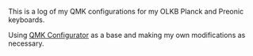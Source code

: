 This is a log of my QMK configurations for my OLKB Planck and Preonic keyboards.

Using [QMK Configurator](https://config.qmk.fm/) as a base and making my own modifications as necessary.
